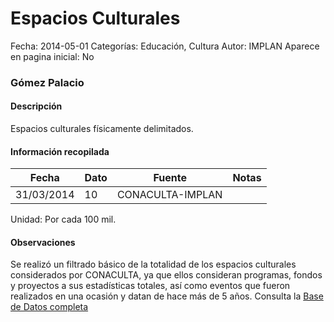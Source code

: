 Espacios Culturales
=====

Fecha: 2014-05-01
Categorías: Educación, Cultura
Autor: IMPLAN
Aparece en pagina inicial: No

### Gómez Palacio

#### Descripción

Espacios culturales físicamente delimitados.

<!-- break -->

#### Información recopilada

<table class="table table-hover table-bordered matriz">
  <thead>
    <tr><th>Fecha</th><th>Dato</th><th>Fuente</th><th>Notas</th></tr>
  </thead>
  <tbody>
    <tr><td class="centrado">31/03/2014</td><td class="derecha">10</td><td>CONACULTA-IMPLAN</td><td></td></tr>
  </tbody>
</table>

Unidad: Por cada 100 mil.

#### Observaciones

Se realizó un filtrado básico de la totalidad de los espacios culturales considerados por CONACULTA, ya que ellos consideran programas, fondos y proyectos a sus estadísticas totales, así como eventos que fueron realizados en una ocasión y datan de hace más de 5 años. Consulta la [Base de Datos completa](http://www.sic.gob.mx)
